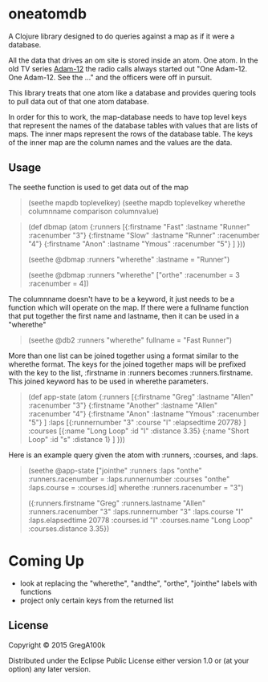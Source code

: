 # oneatomdb

A Clojure library designed to do queries against a map as if it were a database.

All the data that drives an om site is stored inside an atom.  One atom.
In the old TV series [Adam-12](https://en.wikipedia.org/wiki/Adam-12) the
radio calls always started out "One Adam-12. One Adam-12.  See the ..." and
the officers were off in pursuit.  

This library treats that one atom like a database and provides quering tools
to pull data out of that one atom database.

In order for this to work, the map-database needs to have top level keys
that represent the names of the database tables 
with values that are lists of maps.  The inner maps represent the rows
of the database table.  The keys of the inner map are the column 
names and the values are the data.

## Usage

The seethe function is used to get data out of the map

>(seethe mapdb toplevelkey)
>(seethe mapdb toplevelkey wherethe columnname comparison columnvalue)

>(def dbmap (atom
>          {:runners [{:firstname "Fast" :lastname "Runner" :racenumber "3"}
>                     {:firstname "Slow" :lastname "Runner" :racenumber "4"}
>                     {:firstname "Anon" :lastname "Ymous" :racenumber "5"}
>                    ] }))
>
>(seethe @dbmap :runners "wherethe" :lastname = "Runner")
>
>(seethe @dbmap :runners "wherethe" ["orthe" :racenumber = 3 :racenumber = 4])

The columnname doesn't have to be a keyword, it just needs to be a function
which will operate on the map.  If there were a fullname function that 
put together the first name and lastname, then it can be used in a "wherethe"

>(seethe @db2 :runners "wherethe" fullname = "Fast Runner")


More than one list can be joined together using a format similar to the 
wherethe format.  The keys for the joined together maps will be prefixed
with the key to the list, :firstname in :runners becomes :runners.firstname.
This joined keyword has to be used in wherethe parameters.

>(def app-state (atom
>           {:runners [{:firstname "Greg" :lastname "Allen" :racenumber "3"}
>                      {:firstname "Another" :lastname "Allen" :racenumber "4"}
>                      {:firstname "Anon" :lastname "Ymous" :racenumber "5"} ]
>            :laps    [{:runnernumber "3" :course "l" :elapsedtime 20778} ]
>            :courses [{:name "Long Loop" :id "l" :distance 3.35}
>                      {:name "Short Loop" :id "s" :distance 1} ]
>           }))
>

Here is an example query given the atom with :runners, :courses, and :laps.

>(seethe @app-state ["jointhe" :runners :laps "onthe" :runners.racenumber = :laps.runnernumber :courses "onthe" :laps.course = :courses.id] wherethe :runners.racenumber = "3")
>
>({:runners.firstname "Greg" :runners.lastname "Allen" :runners.racenumber "3"
            :laps.runnernumber "3" :laps.course "l" :laps.elapsedtime 20778
            :courses.id "l" :courses.name "Long Loop" :courses.distance 3.35})

Coming Up
=========
- look at replacing the "wherethe", "andthe", "orthe", "jointhe" labels with functions
- project only certain keys from the returned list


## License

Copyright © 2015 GregA100k

Distributed under the Eclipse Public License either version 1.0 or (at
your option) any later version.
